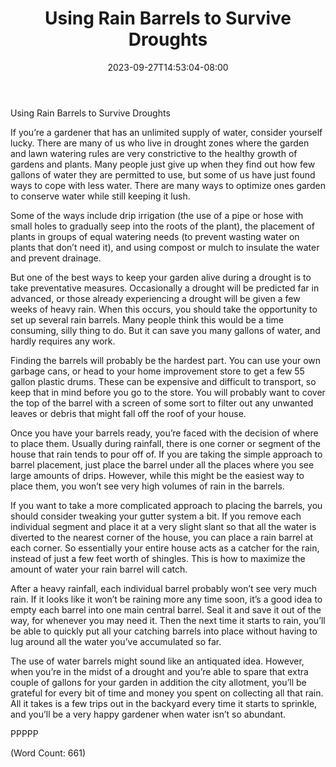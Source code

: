 ﻿---
title: "Using Rain Barrels to Survive Droughts"
date: 2023-09-27T14:53:04-08:00
description: "Gardening Tips for Web Success"
featured_image: "/images/Gardening.jpg"
tags: ["Gardening"]
---

Using Rain Barrels to Survive Droughts

If you’re a gardener that has an unlimited supply of water, consider
yourself lucky. There are many of us who live in drought zones where the
garden and lawn watering rules are very constrictive to the healthy growth
of gardens and plants. Many people just give up when they find out how few
gallons of water they are permitted to use, but some of us have just found
ways to cope with less water. There are many ways to optimize ones garden
to conserve water while still keeping it lush.

Some of the ways include drip irrigation (the use of a pipe or hose with
small holes to gradually seep into the roots of the plant), the placement
of plants in groups of equal watering needs (to prevent wasting water on
plants that don’t need it), and using compost or mulch to insulate the
water and prevent drainage.

But one of the best ways to keep your garden alive during a drought is to
take preventative measures. Occasionally a drought will be predicted far
in advanced, or those already experiencing a drought will be given a few
weeks of heavy rain. When this occurs, you should take the opportunity to
set up several rain barrels. Many people think this would be a time
consuming, silly thing to do. But it can save you many gallons of water,
and hardly requires any work.

Finding the barrels will probably be the hardest part. You can use your
own garbage cans, or head to your home improvement store to get a few 55
gallon plastic drums. These can be expensive and difficult to transport,
so keep that in mind before you go to the store. You will probably want to
cover the top of the barrel with a screen of some sort to filter out any
unwanted leaves or debris that might fall off the roof of your house.

Once you have your barrels ready, you’re faced with the decision of where
to place them. Usually during rainfall, there is one corner or segment of
the house that rain tends to pour off of. If you are taking the simple
approach to barrel placement, just place the barrel under all the places
where you see large amounts of drips. However, while this might be the
easiest way to place them, you won’t see very high volumes of rain in the
barrels.

If you want to take a more complicated approach to placing the barrels,
you should consider tweaking your gutter system a bit. If you remove each
individual segment and place it at a very slight slant so that all the
water is diverted to the nearest corner of the house, you can place a rain
barrel at each corner. So essentially your entire house acts as a catcher
for the rain, instead of just a few feet worth of shingles. This is how to
maximize the amount of water your rain barrel will catch.

After a heavy rainfall, each individual barrel probably won’t see very
much rain. If it looks like it won’t be raining more any time soon, it’s a
good idea to empty each barrel into one main central barrel. Seal it and
save it out of the way, for whenever you may need it. Then the next time
it starts to rain, you’ll be able to quickly put all your catching barrels
into place without having to lug around all the water you’ve accumulated
so far.

The use of water barrels might sound like an antiquated idea. However,
when you’re in the midst of a drought and you’re able to spare that extra
couple of gallons for your garden in addition the city allotment, you’ll
be grateful for every bit of time and money you spent on collecting all
that rain. All it takes is a few trips out in the backyard every time it
starts to sprinkle, and you’ll be a very happy gardener when water isn’t
so abundant.

PPPPP

(Word Count: 661)
